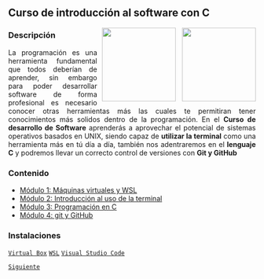 ## Curso de introducción al software con C

<img src="https://www.pinclipart.com/picdir/big/539-5392404_transparent-c-language-logo-png-clipart.png" align="right"  width="150">

<img src="https://pluspng.com/img-png/linux-logo-png-difference-between-linux-and-window-operating-system-linux-logo-860x854.png" align="right" height="150" width="150" hspace="10">

<div style="text-align: justify;">

### Descripción

La programación es una herramienta fundamental que todos deberían de aprender, sin embargo para poder desarrollar software de forma profesional es necesario conocer otras herramientas más las cuales te permitiran tener conocimientos más solidos dentro de la programación. En el __Curso de desarrollo de Software__ aprenderás a aprovechar el potencial de sistemas operativos basados en UNIX, siendo capaz de __utilizar la terminal__ como una herramienta más en tú día a día, también nos adentraremos en el __lenguaje C__ y podremos llevar un correcto control de versiones con __Git y GitHub__

### Contenido

 - [Módulo 1: Máquinas virtuales y WSL](Maquinas-virtuales/README.md) 
 - [Módulo 2: Introducción al uso de la terminal](Intro-terminal/README.md)
 - [Módulo 3: Programación en C](C/README.md)
 - [Módulo 4: git y GitHub](./file_404.md)

 ### Instalaciones
 [`Virtual Box`](https://www.virtualbox.org/wiki/Downloads)
 [`WSL`](https://docs.microsoft.com/es-es/windows/wsl/install-win10)
 [`Visual Studio Code`](https://code.visualstudio.com/)

 [`Siguiente`](Maquinas-virtuales/README.md)

 </div>